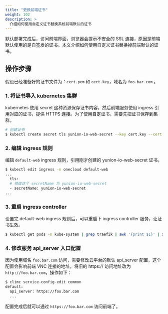 ```yaml
---
title: "更换前端证书"
weight: 102
description: >
  介绍如何使用自定义证书替换系统前端默认的证书
---
```


默认部署完成后，访问前端界面，浏览器会提示不安全的 SSL 连接，原因是前端默认使用的是自签发的证书。本文介绍如何使用自定义证书替换掉前端默认的证书。

## 操作步骤

假设已经准备好的证书文件为：`cert.pem` 和 `cert.key`，域名为 `foo.bar.com` 。

### 1. 将证书导入 kubernetes 集群

kubernetes 使用 secret 这种资源保存证书内容，然后前端服务使用 ingress 引用对应的证书，提供 HTTPS 连接。为了使用自定证书，需要先把证书保存到集群。

```bash
# 创建证书
$ kubectl create secret tls yunion-io-web-secret --key cert.key --cert cert.pem -n onecloud
```

### 2. 编辑 ingress 规则

编辑 `default-web` ingress 规则，引用刚才创建的 yunion-io-web-secret 证书。

```bash
$ kubectl edit ingress -n onecloud default-web
...
  tls:
  # 修改这个 secretName 为 yunion-io-web-secret
  - secretName: yunion-io-web-secret
...
```

### 3. 重启 ingress controller

设置完 default-web ingress 规则后，可以重启下 ingress controller 服务，让证书生效。

```bash
$ kubectl get pods -n kube-system | grep traefik | awk '{print $1}' | xargs kubectl delete pods -n kube-system
```

### 4. 修改服务 api_server 入口配置

因为使用域名 `foo.bar.com` 访问，需要修改云平台的默认 api_server 配置，这个配置会影响前端 VNC 连接的地址。将旧的 https://<ip> 访问地址改为 `http://foo.bar.com`，操作如下：

```bash
$ climc service-config-edit common
default:
  api_server: https://foo.bar.com
  ...
```

配置完成后就可以通过 `https://foo.bar.com` 访问前端了。
